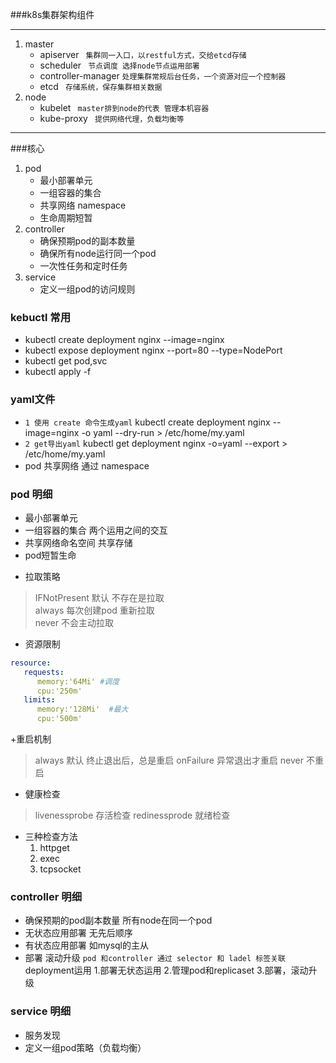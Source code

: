 ###k8s集群架构组件
*** 
1. master
   + apiserver  ` 集群同一入口，以restful方式，交给etcd存储`
   + scheduler ` 节点调度 选择node节点运用部署`
   + controller-manager `处理集群常规后台任务，一个资源对应一个控制器`
   + etcd ` 存储系统，保存集群相关数据`
2. node
   + kubelet ` master排到node的代表 管理本机容器` 
   + kube-proxy ` 提供网络代理，负载均衡等`
   
****
###核心
1. pod 
   - 最小部署单元
   - 一组容器的集合
   - 共享网络 namespace 
   - 生命周期短暂
2. controller
   - 确保预期pod的副本数量 
   - 确保所有node运行同一个pod
   - 一次性任务和定时任务
3. service
   - 定义一组pod的访问规则

### kebuctl 常用
- kubectl create deployment nginx --image=nginx
- kubectl expose deployment nginx --port=80 --type=NodePort
- kubectl get pod,svc
- kubectl apply -f 

### yaml文件
- `1 使用 create 命令生成yaml`
kubectl create deployment nginx --image=nginx -o yaml --dry-run > /etc/home/my.yaml
- `2 get导出yaml`
kubectl get deployment nginx -o=yaml --export > /etc/home/my.yaml
- pod 共享网络 通过 namespace 


### pod 明细
- 最小部署单元 
- 一组容器的集合 两个运用之间的交互 
- 共享网络命名空间  共享存储
- pod短暂生命
+ 拉取策略
> IFNotPresent 默认 不存在是拉取  
> always 每次创建pod 重新拉取  
> never 不会主动拉取  
+ 资源限制  
```yaml
resource:
   requests:
      memory:'64Mi' #调度
      cpu:'250m'
   limits:
      memory:'128Mi'  #最大
      cpu:'500m'
```
+重启机制
> always 默认 终止退出后，总是重启
> onFailure 异常退出才重启
> never 不重启
+ 健康检查
> livenessprobe 存活检查
> redinessprode 就绪检查
   - 三种检查方法
     1. httpget
     2. exec
     3. tcpsocket
### controller 明细
+ 确保预期的pod副本数量 所有node在同一个pod
+ 无状态应用部署 无先后顺序
+ 有状态应用部署 如mysql的主从
+ 部署 滚动升级
`
pod 和controller 通过 selector 和 ladel 标签关联
`
deployment运用
1.部署无状态运用
2.管理pod和replicaset
3.部署，滚动升级

### service 明细
+ 服务发现
+ 定义一组pod策略（负载均衡）
